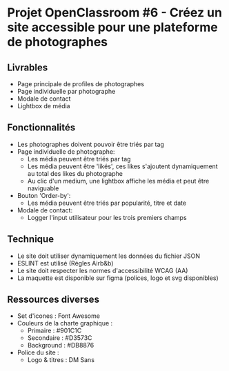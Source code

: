 # Projet OpenClassroom #6 - Créez un site accessible pour une plateforme de photographes

## Livrables
- Page principale de profiles de photographes
- Page individuelle par photographe
- Modale de contact
- Lightbox de média

## Fonctionnalités
- Les photographes doivent pouvoir être triés par tag
- Page individuelle de photographe:
  - Les média peuvent être triés par tag
  - Les média peuvent être 'likés', ces likes s'ajoutent dynamiquement au total des likes du photographe
  - Au clic d'un medium, une lightbox affiche les média et peut être naviguable
- Bouton 'Order-by':
  - Les média peuvent être triés par popularité, titre et date
- Modale de contact:
  - Logger l'input utilisateur pour les trois premiers champs

## Technique
- Le site doit utiliser dynamiquement les données du fichier JSON
- ESLINT est utilisé (Régles Airb&b)
- Le site doit respecter les normes d'accessibilité WCAG (AA)
- La maquette est disponible sur figma (polices, logo et svg disponibles)

## Ressources diverses
- Set d'icones : Font Awesome
- Couleurs de la charte graphique :
	- Primaire : #901C1C
	- Secondaire : #D3573C
	- Background : #DB8876
- Police du site : 
  - Logo & titres : DM Sans
